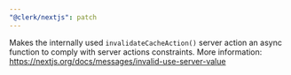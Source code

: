 ```yaml
---
"@clerk/nextjs": patch
---
```


Makes the internally used `invalidateCacheAction()` server action an async function to comply with server actions constraints. More information: https://nextjs.org/docs/messages/invalid-use-server-value
